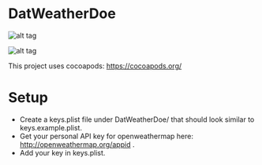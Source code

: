 # DatWeatherDoe

![alt tag](https://cloud.githubusercontent.com/assets/2235307/12532452/9d035646-c1e2-11e5-9f17-764a23243162.png)

![alt tag](https://cloud.githubusercontent.com/assets/2235307/13973705/0a94df82-f07c-11e5-8f01-c07d339d1216.png)

This project uses cocoapods: https://cocoapods.org/

# Setup

- Create a keys.plist file under DatWeatherDoe/ that should look similar to keys.example.plist.
- Get your personal API key for openweathermap here: http://openweathermap.org/appid . 
- Add your key in keys.plist. 
